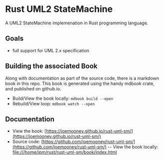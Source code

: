 # Rust UML2 StateMachine

A UML2 StateMachine implemenation in Rust programming language.

## Goals

- full support for UML 2.x specification

## Building the associated Book 

Along with documentation as part of the source code, there is a markdown book in this repo.
This book is generated using the handy mdbook crate, and published on github.io.


- Build/View the book locally: ```mdbook build --open```
- Rebuild/View loop: ```mdbook watch --open```

## Documentation


- View the book:  [https://joemooney.github.io/rust-uml-sm/](https://joemooney.github.io/rust-uml-sm/)
- Source code: [https://github.com/joemooney/rust-uml-sm/](https://github.com/joemooney/rust-uml-sm/)
-- View the book locally: [file:///home/jpm/rust/rust-uml-sm/book/index.html](file:///home/jpm/rust/rust-uml-sm/book/index.html)

